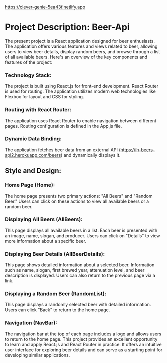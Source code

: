https://clever-genie-5ea43f.netlify.app

# Project Description: Beer-Api


The present project is a React application designed for beer enthusiasts. The application offers various features and views related to beer, allowing users to view beer details, display random beers, and browse through a list of all available beers. Here's an overview of the key components and features of the project:

### Technology Stack:

The project is built using React.js for front-end development.
React Router is used for routing.
The application utilizes modern web technologies like Flexbox for layout and CSS for styling.


### Routing with React Router:

The application uses React Router to enable navigation between different pages.
Routing configuration is defined in the App.js file.


### Dynamic Data Binding:

The application fetches beer data from an external API (https://ih-beers-api2.herokuapp.com/beers) and dynamically displays it.


## Style and Design:

### Home Page (Home):

The home page presents two primary actions: "All Beers" and "Random Beer."
Users can click on these actions to view all available beers or a random beer.


### Displaying All Beers (AllBeers):

This page displays all available beers in a list.
Each beer is presented with an image, name, slogan, and producer.
Users can click on "Details" to view more information about a specific beer.


### Displaying Beer Details (AllBeerDetails):

This page shows detailed information about a selected beer.
Information such as name, slogan, first brewed year, attenuation level, and beer description is displayed.
Users can also return to the previous page via a link.


### Displaying a Random Beer (RandomList):

This page displays a randomly selected beer with detailed information.
Users can click "Back" to return to the home page.


### Navigation (NavBar):

The navigation bar at the top of each page includes a logo and allows users to return to the home page.
This project provides an excellent opportunity to learn and apply React.js and React Router in practice. It offers an intuitive user interface for exploring beer details and can serve as a starting point for developing similar applications.








